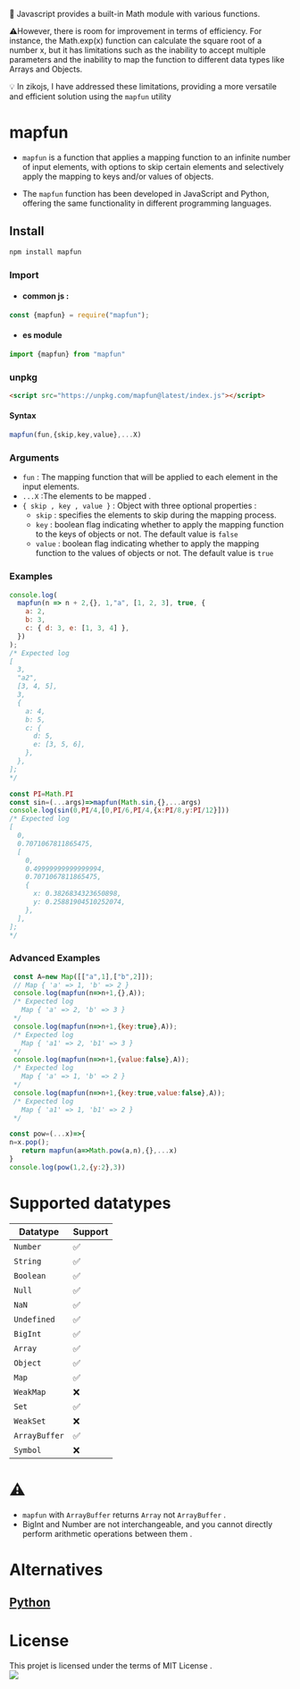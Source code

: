  📝 Javascript provides a built-in Math module with various functions. 

⚠️However, there is room for improvement in terms of efficiency. For instance, the Math.exp(x) function can calculate the square root of a number x, but it has limitations such as the inability to accept multiple parameters and the inability to map the function to different data types like Arrays and Objects.

💡 In zikojs, I have addressed these limitations, providing a more versatile and efficient solution using the `mapfun` utility

# mapfun

- `mapfun` is a function that applies a mapping function to an infinite number of input elements, with options to skip certain elements and selectively apply the mapping to keys and/or values of objects.

- The `mapfun` function has been developed in JavaScript and Python, offering the same functionality in different programming languages.
## Install 
```bash
npm install mapfun
```
### Import 
 - #### common js : 
```javascript
const {mapfun} = require("mapfun");
```
 - #### es module
```javascript
import {mapfun} from "mapfun" 
```
### unpkg
``` html
<script src="https://unpkg.com/mapfun@latest/index.js"></script>
```
#### Syntax
```javascript
mapfun(fun,{skip,key,value},...X)
```
### Arguments
- `fun` : The mapping function that will be applied to each element in the input elements.</br>
- `...X` :The elements to be mapped . </br>
- `{ skip , key , value }` : Object with three optional properties :
    * `skip` : specifies the elements to skip during the mapping process.
    * `key` : boolean flag indicating whether to apply the mapping function to the keys of objects or not. The default value is `false`
    * `value` : boolean flag indicating whether to apply the mapping function to the values of objects or not. The default value is `true`
### Examples 
```javascript
console.log(
  mapfun(n => n + 2,{}, 1,"a", [1, 2, 3], true, {
    a: 2,
    b: 3,
    c: { d: 3, e: [1, 3, 4] },
  })
);
/* Expected log
[
  3,
  "a2",
  [3, 4, 5],
  3,
  {
    a: 4,
    b: 5,
    c: {
      d: 5,
      e: [3, 5, 6],
    },
  },
];
*/
```
```javascript
const PI=Math.PI
const sin=(...args)=>mapfun(Math.sin,{},...args)
console.log(sin(0,PI/4,[0,PI/6,PI/4,{x:PI/8,y:PI/12}]))
/* Expected log
[
  0,
  0.7071067811865475,
  [
    0,
    0.49999999999999994,
    0.7071067811865475,
    {
      x: 0.3826834323650898,
      y: 0.25881904510252074,
    },
  ],
];
*/
```
### Advanced Examples 
```javascript
 const A=new Map([["a",1],["b",2]]);
 // Map { 'a' => 1, 'b' => 2 }
 console.log(mapfun(n=>n+1,{},A));
 /* Expected log 
   Map { 'a' => 2, 'b' => 3 }
 */
 console.log(mapfun(n=>n+1,{key:true},A));
 /* Expected log 
   Map { 'a1' => 2, 'b1' => 3 }
 */
 console.log(mapfun(n=>n+1,{value:false},A));
 /* Expected log 
   Map { 'a' => 1, 'b' => 2 }
 */
 console.log(mapfun(n=>n+1,{key:true,value:false},A));
 /* Expected log 
   Map { 'a1' => 1, 'b1' => 2 }
 */
```
```javascript
const pow=(...x)=>{
n=x.pop();
   return mapfun(a=>Math.pow(a,n),{},...x)
}
console.log(pow(1,2,{y:2},3))
```
# Supported datatypes
|Datatype|Support|
|-|-|
|`Number`|✅|
|`String`|✅|
|`Boolean`|✅|
|`Null`|✅|
|`NaN`|✅|
|`Undefined`|✅|
|`BigInt`|✅|
|`Array`|✅|
|`Object`|✅|
|`Map`|✅|
|`WeakMap`|❌|
|`Set`|✅|
|`WeakSet`|❌|
|`ArrayBuffer`|✅|
|`Symbol`|❌|
# ⚠️
 - `mapfun` with `ArrayBuffer` returns `Array` not `ArrayBuffer` .
 - BigInt and Number are not interchangeable, and you cannot directly perform arithmetic operations between them .
# Alternatives
## [Python](https://github.com/zakarialaoui10/mapfun/blob/main/Python/README.md)
# License 
This projet is licensed under the terms of MIT License .<br>
<img src="https://img.shields.io/github/license/zakarialaoui10/zikojs?color=rgb%2820%2C21%2C169%29">
